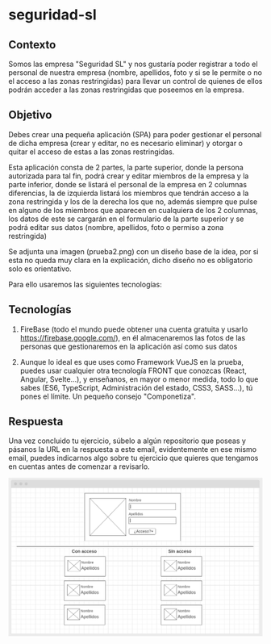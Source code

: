 # seguridad-sl

## Contexto

Somos las empresa "Seguridad SL" y nos gustaría poder registrar a todo el personal de nuestra empresa (nombre, apellidos, foto y si se le permite o no el acceso a las zonas restringidas) para llevar un control de quienes de ellos podrán acceder a las zonas restringidas que poseemos en la empresa.

## Objetivo

Debes crear una pequeña aplicación (SPA) para poder gestionar el personal de dicha empresa (crear y editar, no es necesario eliminar) y otorgar o quitar el acceso de estas a las zonas restringidas.

Esta aplicación consta de 2 partes, la parte superior, donde la persona autorizada para tal fin, podrá crear y editar miembros de la empresa y la parte inferior, donde se listará el personal de la empresa en 2 columnas diferencias, la de izquierda listará los miembros que tendrán acceso a la zona restringida y los de la derecha los que no, además siempre que pulse en alguno de los miembros que aparecen en cualquiera de los 2 columnas, los datos de este se cargarán en el formulario de la parte superior y se podrá editar sus datos (nombre, apellidos, foto o permiso a zona restringida)

Se adjunta una imagen (prueba2.png) con un diseño base de la idea, por si esta no queda muy clara en la explicación, dicho diseño no es obligatorio solo es orientativo.

Para ello usaremos las siguientes tecnologías:

## Tecnologías

1. FireBase (todo el mundo puede obtener una cuenta gratuita y usarlo https://firebase.google.com/), en él almacenaremos las fotos de las personas que gestionaremos en la aplicación así como sus datos

2. Aunque lo ideal es que uses como Framework VueJS en la prueba, puedes usar cualquier otra tecnología FRONT que conozcas (React, Angular, Svelte...),  y enseñanos, en mayor o menor medida, todo lo que sabes (ES6, TypeScript, Administración del estado, CSS3, SASS...), tú pones el límite. Un pequeño consejo "Componetiza".

## Respuesta

Una vez concluido tu ejercicio, súbelo a algún repositorio que poseas y pásanos la URL en la respuesta a este email, evidentemente en ese mismo email, puedes indicarnos algo sobre tu ejercicio que quieres que tengamos en cuentas antes de comenzar a revisarlo.

![Esquema](esquema.png "Esquema")
